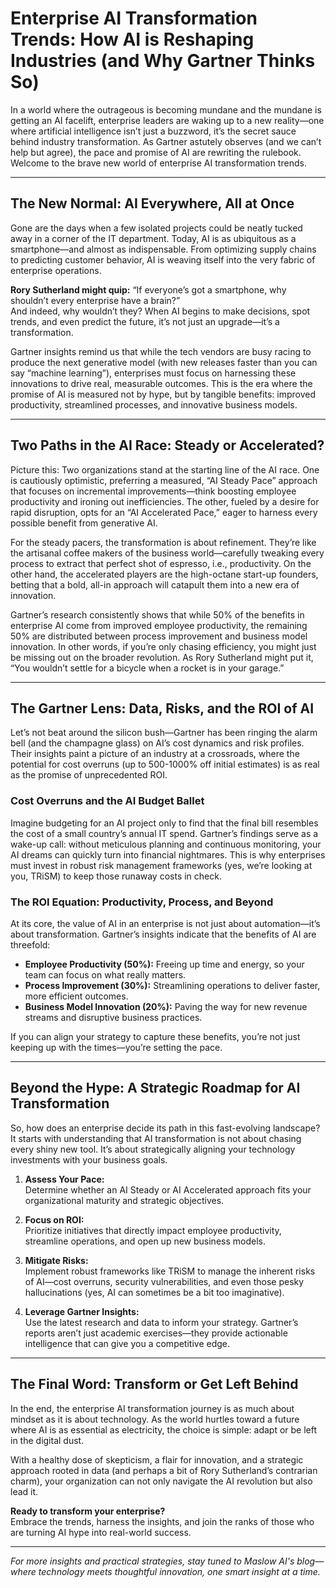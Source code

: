 # Enterprise AI Transformation Trends: How AI is Reshaping Industries (and Why Gartner Thinks So)

In a world where the outrageous is becoming mundane and the mundane is getting an AI facelift, enterprise leaders are waking up to a new reality—one where artificial intelligence isn’t just a buzzword, it’s the secret sauce behind industry transformation. As Gartner astutely observes (and we can’t help but agree), the pace and promise of AI are rewriting the rulebook. Welcome to the brave new world of enterprise AI transformation trends.

---

## The New Normal: AI Everywhere, All at Once

Gone are the days when a few isolated projects could be neatly tucked away in a corner of the IT department. Today, AI is as ubiquitous as a smartphone—and almost as indispensable. From optimizing supply chains to predicting customer behavior, AI is weaving itself into the very fabric of enterprise operations.

**Rory Sutherland might quip:** “If everyone’s got a smartphone, why shouldn’t every enterprise have a brain?”  
And indeed, why wouldn’t they? When AI begins to make decisions, spot trends, and even predict the future, it’s not just an upgrade—it’s a transformation.

Gartner insights remind us that while the tech vendors are busy racing to produce the next generative model (with new releases faster than you can say “machine learning”), enterprises must focus on harnessing these innovations to drive real, measurable outcomes. This is the era where the promise of AI is measured not by hype, but by tangible benefits: improved productivity, streamlined processes, and innovative business models.

---

## Two Paths in the AI Race: Steady or Accelerated?

Picture this: Two organizations stand at the starting line of the AI race. One is cautiously optimistic, preferring a measured, “AI Steady Pace” approach that focuses on incremental improvements—think boosting employee productivity and ironing out inefficiencies. The other, fueled by a desire for rapid disruption, opts for an “AI Accelerated Pace,” eager to harness every possible benefit from generative AI.

For the steady pacers, the transformation is about refinement. They’re like the artisanal coffee makers of the business world—carefully tweaking every process to extract that perfect shot of espresso, i.e., productivity. On the other hand, the accelerated players are the high-octane start-up founders, betting that a bold, all-in approach will catapult them into a new era of innovation.

Gartner’s research consistently shows that while 50% of the benefits in enterprise AI come from improved employee productivity, the remaining 50% are distributed between process improvement and business model innovation. In other words, if you’re only chasing efficiency, you might just be missing out on the broader revolution. As Rory Sutherland might put it, “You wouldn’t settle for a bicycle when a rocket is in your garage.”

---

## The Gartner Lens: Data, Risks, and the ROI of AI

Let’s not beat around the silicon bush—Gartner has been ringing the alarm bell (and the champagne glass) on AI’s cost dynamics and risk profiles. Their insights paint a picture of an industry at a crossroads, where the potential for cost overruns (up to 500-1000% off initial estimates) is as real as the promise of unprecedented ROI.

### **Cost Overruns and the AI Budget Ballet**

Imagine budgeting for an AI project only to find that the final bill resembles the cost of a small country’s annual IT spend. Gartner’s findings serve as a wake-up call: without meticulous planning and continuous monitoring, your AI dreams can quickly turn into financial nightmares. This is why enterprises must invest in robust risk management frameworks (yes, we’re looking at you, TRiSM) to keep those runaway costs in check.

### **The ROI Equation: Productivity, Process, and Beyond**

At its core, the value of AI in an enterprise is not just about automation—it’s about transformation. Gartner’s insights indicate that the benefits of AI are threefold:
- **Employee Productivity (50%):** Freeing up time and energy, so your team can focus on what really matters.
- **Process Improvement (30%):** Streamlining operations to deliver faster, more efficient outcomes.
- **Business Model Innovation (20%):** Paving the way for new revenue streams and disruptive business practices.

If you can align your strategy to capture these benefits, you’re not just keeping up with the times—you’re setting the pace.

---

## Beyond the Hype: A Strategic Roadmap for AI Transformation

So, how does an enterprise decide its path in this fast-evolving landscape? It starts with understanding that AI transformation is not about chasing every shiny new tool. It’s about strategically aligning your technology investments with your business goals.

1. **Assess Your Pace:**  
   Determine whether an AI Steady or AI Accelerated approach fits your organizational maturity and strategic objectives.
   
2. **Focus on ROI:**  
   Prioritize initiatives that directly impact employee productivity, streamline operations, and open up new business models.
   
3. **Mitigate Risks:**  
   Implement robust frameworks like TRiSM to manage the inherent risks of AI—cost overruns, security vulnerabilities, and even those pesky hallucinations (yes, AI can sometimes be a bit too imaginative).
   
4. **Leverage Gartner Insights:**  
   Use the latest research and data to inform your strategy. Gartner’s reports aren’t just academic exercises—they provide actionable intelligence that can give you a competitive edge.

---

## The Final Word: Transform or Get Left Behind

In the end, the enterprise AI transformation journey is as much about mindset as it is about technology. As the world hurtles toward a future where AI is as essential as electricity, the choice is simple: adapt or be left in the digital dust.

With a healthy dose of skepticism, a flair for innovation, and a strategic approach rooted in data (and perhaps a bit of Rory Sutherland’s contrarian charm), your organization can not only navigate the AI revolution but also lead it.

**Ready to transform your enterprise?**  
Embrace the trends, harness the insights, and join the ranks of those who are turning AI hype into real-world success.

---

*For more insights and practical strategies, stay tuned to Maslow AI's blog—where technology meets thoughtful innovation, one smart insight at a time.*